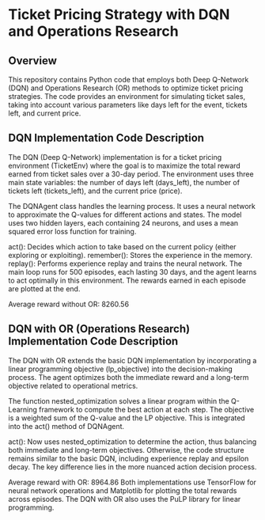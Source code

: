 # Ticket Pricing Strategy with DQN and Operations Research
## Overview
This repository contains Python code that employs both Deep Q-Network (DQN) and Operations Research (OR) methods to optimize ticket pricing strategies. The code provides an environment for simulating ticket sales, taking into account various parameters like days left for the event, tickets left, and current price.


## DQN Implementation Code Description
The DQN (Deep Q-Network) implementation is for a ticket pricing environment (TicketEnv) where the goal is to maximize the total reward earned from ticket sales over a 30-day period. The environment uses three main state variables: the number of days left (days_left), the number of tickets left (tickets_left), and the current price (price).

The DQNAgent class handles the learning process. It uses a neural network to approximate the Q-values for different actions and states. The model uses two hidden layers, each containing 24 neurons, and uses a mean squared error loss function for training.

act(): Decides which action to take based on the current policy (either exploring or exploiting).
remember(): Stores the experience in the memory.
replay(): Performs experience replay and trains the neural network.
The main loop runs for 500 episodes, each lasting 30 days, and the agent learns to act optimally in this environment. The rewards earned in each episode are plotted at the end.

Average reward without OR: 8260.56

## DQN with OR (Operations Research) Implementation Code Description
The DQN with OR extends the basic DQN implementation by incorporating a linear programming objective (lp_objective) into the decision-making process. The agent optimizes both the immediate reward and a long-term objective related to operational metrics.

The function nested_optimization solves a linear program within the Q-Learning framework to compute the best action at each step. The objective is a weighted sum of the Q-value and the LP objective. This is integrated into the act() method of DQNAgent.

act(): Now uses nested_optimization to determine the action, thus balancing both immediate and long-term objectives.
Otherwise, the code structure remains similar to the basic DQN, including experience replay and epsilon decay. The key difference lies in the more nuanced action decision process.

Average reward with OR: 8964.86
Both implementations use TensorFlow for neural network operations and Matplotlib for plotting the total rewards across episodes. The DQN with OR also uses the PuLP library for linear programming.
